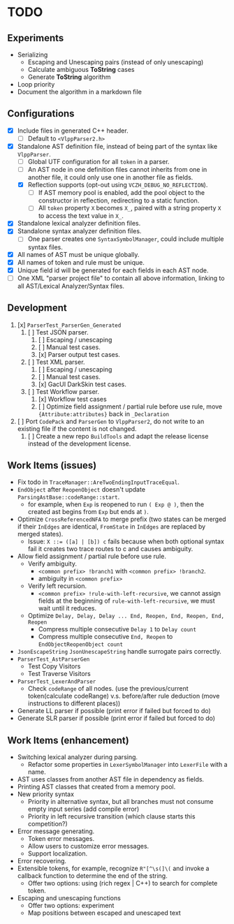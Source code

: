 # TODO

## Experiments

- Serializing
  - Escaping and Unescaping pairs (instead of only unescaping)
  - Calculate ambiguous **ToString** cases
  - Generate **ToString** algorithm
- Loop priority
- Document the algorithm in a markdown file

## Configurations

- [x] Include files in generated C++ header.
  - [ ] Default to `<VlppParser2.h>`
- [x] Standalone AST definition file, instead of being part of the syntax like `VlppParser`.
  - [ ] Global UTF configuration for all `token` in a parser.
  - [ ] An AST node in one definition files cannot inherits from one in another file, it could only use one in another file as fields.
  - [x] Reflection supports (opt-out using `VCZH_DEBUG_NO_REFLECTION`).
    - [ ] If AST memory pool is enabled, add the pool object to the constructor in reflection, redirecting to a static function.
    - [ ] All `token` property `X` becomes `X_`, paired with a string property `X` to access the text value in `X_`.
- [x] Standalone lexical analyzer definition files.
- [x] Standalone syntax analyzer definition files.
  - [ ] One parser creates one `SyntaxSymbolManager`, could include multiple syntax files.
- [x] All names of AST must be unique globally.
- [x] All names of token and rule must be unique.
- [x] Unique field id will be generated for each fields in each AST node.
- [ ] One XML "parser project file" to contain all above information, linking to all AST/Lexical Analyzer/Syntax files.

## Development

1. [x] `ParserTest_ParserGen_Generated`
   1. [ ] Test JSON parser.
      1. [ ] Escaping / unescaping
      2. [ ] Manual test cases.
      3. [x] Parser output test cases.
   2. [ ] Test XML parser.
      1. [ ] Escaping / unescaping
      2. [ ] Manual test cases.
      3. [x] GacUI DarkSkin test cases.
   3. [ ] Test Workflow parser.
      1. [x] Workflow test cases
      2. [ ] Optimize field assignment / partial rule before use rule, move `{Attribute:attributes}` back in `_Declaration`
2. [ ] Port `CodePack` and `ParserGen` to `VlppParser2`, do not write to an existing file if the content is not changed.
   1. [ ] Create a new repo `BuildTools` and adapt the release license instead of the development license.

## Work Items (issues)

- Fix todo in `TraceManager::AreTwoEndingInputTraceEqual`.
- `EndObject` after `ReopenObject` doesn't update `ParsingAstBase::codeRange::start`.
  - for example, when `Exp` is reopened to run `( Exp @ )`, then the created ast begins from `Exp` but ends at `)`.
- Optimize `CrossReferencedNFA` to merge prefix (two states can be merged if their `InEdges` are identical, `FromState` in `InEdges` are replaced by merged states).
  - Issue: `X ::= ([a] | [b]) c` fails because when both optional syntax fail it creates two trace routes to c and causes ambiguity.
- Allow field assignment / partial rule before use rule.
  - Verify ambiguity.
    - `<common prefix> !branch1` with `<common prefix> !branch2`.
    - ambiguity in `<common prefix>`
  - Verify left recursion.
    - `<common prefix> !rule-with-left-recursive`, we cannot assign fields at the beginning of `rule-with-left-recursive`, we must wait until it reduces.
  - Optimize `Delay, Delay, Delay ... End, Reopen, End, Reopen, End, Reopen`
    - Compress multiple consecutive `Delay 1` to `Delay count`
    - Compress multiple consecutive `End, Reopen` to `EndObjectReopenObject count`
- `JsonEscapeString` `JsonUnescapeString` handle surrogate pairs correctly.
- `ParserTest_AstParserGen`
  - Test Copy Visitors
  - Test Traverse Visitors
- `ParserTest_LexerAndParser`
  - Check `codeRange` of all nodes. (use the previous/current token(calculate codeRange) v.s. before/after rule deduction (move instructions to different places))
- Generate LL parser if possible (print error if failed but forced to do)
- Generate SLR parser if possible (print error if failed but forced to do)

## Work Items (enhancement)

- Switching lexical analyzer during parsing.
  - Refactor some properties in `LexerSymbolManager` into `LexerFile` with a name.
- AST uses classes from another AST file in dependency as fields.
- Printing AST classes that created from a memory pool.
- New priority syntax
  - Priority in alternative syntax, but all branches must not consume empty input series (add compile error)
  - Priority in left recursive transition (which clause starts this competition?)
- Error message generating.
  - Token error messages.
  - Allow users to customize error messages.
  - Support localization.
- Error recovering.
- Extensible tokens, for example, recognize `R"[^\s(]\(` and invoke a callback function to determine the end of the string.
  - Offer two options: using (rich regex | C++) to search for complete token.
- Escaping and unescaping functions
  - Offer two options: experiment
  - Map positions between escaped and unescaped text
